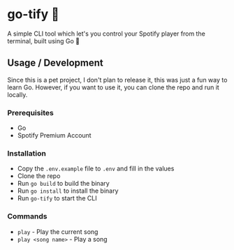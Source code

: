 # go-tify 🎵

A simple CLI tool which let's you control your Spotify player from the terminal, built using Go 💙

## Usage / Development
Since this is a pet project, I don't plan to release it, this was just a fun way to learn Go. However, if you want to use it, you can clone the repo and run it locally.

### Prerequisites
- Go
- Spotify Premium Account

### Installation
- Copy the `.env.example` file to `.env` and fill in the values
- Clone the repo
- Run `go build` to build the binary
- Run `go install` to install the binary
- Run `go-tify` to start the CLI

### Commands
- `play` - Play the current song
- `play <song name>` - Play a song
